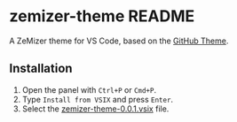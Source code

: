 # zemizer-theme README

A ZeMizer theme for VS Code, based on the [GitHub Theme](https://github.com/primer/github-vscode-theme).

## Installation

1. Open the panel with `Ctrl+P` or `Cmd+P`.
2. Type `Install from VSIX` and press `Enter`.
3. Select the [zemizer-theme-0.0.1.vsix](zemizer-theme-0.0.1.vsix) file.
